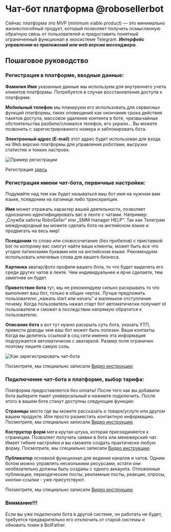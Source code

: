 Чат-бот платформа @robosellerbot
=====================
Сейчас платформа это MVP (minimum viable product) — это минимально жизнеспособный продукт, который позволяет получить осмысленную обратную связь от пользователей и предоставить понятный ограниченный функционал в экосистеме Telegram.
***Интерфейс управления из приложений или web версии месенджера.***

Пошаговое руководство
-----------------------------------

### Регистрация в платформе, вводные данные:

**Фамилия Имя**
указанные данные мы используем для внутреннего учета клиентов платформы. Потребуется в случае восстановления доступа к платформе.

**Мобильный телефон**
мы планируем его использовать для сервисных функций платформы, таких оповещений как окончание срока действия пакетов доступа, массовое удаление контента в боте, чрезвычайные обстоятельства разбили/сломался телефон, его украли... Вы можете позвонить с зарегистрированого номера и заблокировать бота.

**Электронный адрес (E-mail)**
этот адрес будет использован для входа на Web версию платформы для управления роботами, выгрузки статистик и тонких настроек.

![Пример регистрации](https://telegra.ph/file/c5bfcf269b3b446d44978.png)

Регистрация [здесь](https://tele.click/robosellerbot)

### Регистрация имени чат-бота, первичные настройки:

Подумайте над тем как будет называться ваш бот имя на нужном вам языке, псевдоним на латинице либо транскрипции.

**Имя**
может отражать характер вашей деятельности, позволяет однозначно идентифицировать вас в ленте с чатами. Например: „Служба заботы RoboSeller“ или „SMM manager HELP“. Так как Телеграм международный вы можете сделать бота на английском языке и продвигать на весь мир!

**Псевдоним**
то слово или словосочетание (без пробелов) с приставкой bot по которому вас смогут найти ваши клиенты, может быть все что угодно латинскими буквами или на английском языке. Рекомендуем использовать ключевые слова для вашего бизнеса.

**Картинка**
аватар/фото профиля вашего бота, то что будет выделять его среди других чатов в ленте. Чем индивидуальнее и ярче сделаете, тем заметнее он будет.

**Приветствие бота**
тут, мы не рекомендуем сильно раскрывать то что выполняет ваш бот, только в общих чертах. Лучше предложить пользователю „нажать start или начать“ и маленькое отступление почему. Когда пользователь нажал старт бот автоматически получает id пользователя и сможет в последствии напрямую обратится к пользователю.

**Описание бота**
а вот тут нужно раскрыть суть бота, указать УТП, привести доводы чем ваш бот может быть полезен. Ваши контакты. Когда вы делитесь ссылкой в соц сети именно эта информация подгружается автоматически с аватаркой. Размер поля ограничен поэтому пишите самую соль.

![Как зарегистрировать чат-бота](https://telegra.ph/file/44e64a4247b8249d3f055.png)

Посмотрите, мы специально записали [Видео инструкцию](https://youtu.be/wsOoPOqIFrs)


### Подключение чат-бота к платформе, выбор тарифа:
Платформа предоставляется без оплаты! После того как вы добавили бота выберите пакет универсальный и нажмите подключить. После этого в вашем боте станут доступны следующие функции:

**Страницы**
место где вы можете рассказать о товаре/услуге или другом вашем продукте. Или просто разместить контактную информацию.
Посмотрите, мы специально записали [Видео инструкцию](https://youtu.be/ciBNh1A9QAI) 

**Коструктор форм**
мега крутая штука, которая присоединяется к страницам. Позволяет получать заявки в бота или менежерский чат. Имеет гибкие настройки и вы сможете создать практически любую форму.
Посмотрите, мы специально записали [Видео инструкцию](https://youtu.be/dW24qA4NAk0) 

**Публикатор**
основной функционал для ведения каналов и чатов. Одним ботом можно управлять несколькими ресурсами, кстати они необязательно должны быть созданы с одного аккаунта. Отложенные публикации, периодические посты, рекламные посты, реакции, опросы, кнопки-ссылки - уже присутствуют.

Посмотрите, мы специально записали [Видео инструкцию](https://youtu.be/k2IJqNdZHDE) 

### Внимание!!!
Если вы уже подключали бота в другой системе, он работать не будет, требуется предварительно его отключить от старой системы и обновить токен в BotFather.
